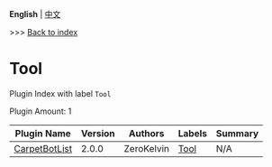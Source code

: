 **English** | [中文](readme-zh_cn.md)

\>\>\> [Back to index](/readme.md)

# Tool

Plugin Index with label `Tool`

Plugin Amount: 1

| Plugin Name | Version | Authors | Labels | Summary |
| --- | --- | --- | --- | --- |
| [CarpetBotList](/plugins/carpetbotlist/readme.md) | 2.0.0 | ZeroKelvin | [Tool](/labels/tool/readme.md) | N/A |
